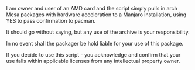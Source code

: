 I am owner and user of an AMD card and the script simply pulls in arch Mesa packages with hardware acceleration to a Manjaro installation, using YES to pass confirmation to pacman.

It should go without saying, but any use of the archive is your responsibility.

In no event shall the packager be hold liable for your use of this package.

If you decide to use this script - you acknowledge and confirm that your use falls within applicable licenses from any intellectual property owner.

